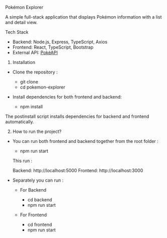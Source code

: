 Pokémon Explorer

A simple full-stack application that displays Pokémon information with a list and detail view.

Tech Stack

- Backend: Node.js, Express, TypeScript, Axios
- Frontend: React, TypeScript, Bootstrap
- External API: [PokéAPI](https://pokeapi.co/docs/v2)

1. Installation

- Clone the repository :

    - git clone <repo-url>
    - cd pokemon-explorer

- Install dependencies for both frontend and backend:

    - npm install

The postinstall script installs dependencies for backend and frontend automatically.


2. How to run the project?

- You can run both frontend and backend together from the root folder :

    - npm run start

    This run :
    
    Backend: http://localhost:5000
    Frontend: http://localhost:3000

- Separately you can run :

    - For Backend

        - cd backend
        - npm run start

    - For Frontend

        - cd frontend
        - npm run start

